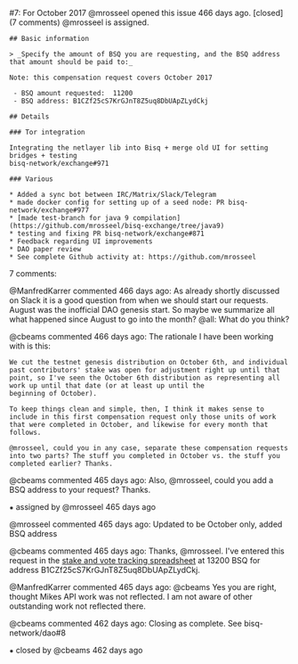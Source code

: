 #7: For October 2017
@mrosseel opened this issue 466 days ago.  [closed] (7 comments)
@mrosseel is assigned. 

    ## Basic information
    
    > _Specify the amount of BSQ you are requesting, and the BSQ address that amount should be paid to:_
    
    Note: this compensation request covers October 2017
    
     - BSQ amount requested:  11200
     - BSQ address: B1CZf25cS7KrGJnT8Z5uq8DbUApZLydCkj
    
    ## Details
    
    ### Tor integration
    
    Integrating the netlayer lib into Bisq + merge old UI for setting bridges + testing
    bisq-network/exchange#971
    
    ### Various
    
    * Added a sync bot between IRC/Matrix/Slack/Telegram
    * made docker config for setting up of a seed node: PR bisq-network/exchange#977
    * [made test-branch for java 9 compilation](https://github.com/mrosseel/bisq-exchange/tree/java9)
    * testing and fixing PR bisq-network/exchange#871
    * Feedback regarding UI improvements
    * DAO paper review
    * See complete Github activity at: https://github.com/mrosseel


7 comments:

@ManfredKarrer commented 466 days ago:
    As already shortly discussed on Slack it is a good question from when we should start our requests. August was the inofficial DAO genesis start. So maybe we summarize all what happened since August to go into the month?
    @all: What do you think?


@cbeams commented 466 days ago:
    The rationale I have been working with is this:
    
    We cut the testnet genesis distribution on October 6th, and individual past contributors' stake was open for adjustment right up until that point, so I've seen the October 6th distribution as representing all work up until that date (or at least up until the 
    beginning of October).
    
    To keep things clean and simple, then, I think it makes sense to include in this first compensation request only those units of work that were completed in October, and likewise for every month that follows.
    
    @mrosseel, could you in any case, separate these compensation requests into two parts? The stuff you completed in October vs. the stuff you completed earlier? Thanks.


@cbeams commented 465 days ago:
    Also, @mrosseel, could you add a BSQ address to your request? Thanks.


⁕ assigned by @mrosseel 465 days ago

@mrosseel commented 465 days ago:
    Updated to be October only, added BSQ address


@cbeams commented 465 days ago:
    Thanks, @mrosseel. I've entered this request in the [stake and vote tracking spreadsheet](https://docs.google.com/spreadsheets/d/1xlXDswj3251BPCOcII-UyWlX7o7jMkfYBE-IZ5te5Ck/edit#gid=0) at 13200 BSQ for address B1CZf25cS7KrGJnT8Z5uq8DbUApZLydCkj.


@ManfredKarrer commented 465 days ago:
    @cbeams Yes you are right, thought Mikes API work was not reflected. I am not aware of other outstanding work not reflected there.


@cbeams commented 462 days ago:
    Closing as complete. See bisq-network/dao#8


⁕ closed by @cbeams 462 days ago

